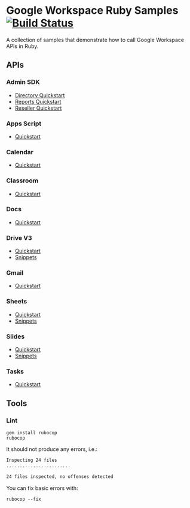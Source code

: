 # Google Workspace Ruby Samples [![Build Status](https://travis-ci.org/googleworkspace/ruby-samples.svg?branch=main)](https://travis-ci.org/googleworkspace/ruby-samples)

A collection of samples that demonstrate how to call Google Workspace APIs in Ruby.

## APIs

### Admin SDK

- [Directory Quickstart](https://developers.google.com/admin-sdk/directory/v1/quickstart/ruby)
- [Reports Quickstart](https://developers.google.com/admin-sdk/reports/v1/quickstart/ruby)
- [Reseller Quickstart](https://developers.google.com/admin-sdk/reseller/v1/quickstart/ruby)

### Apps Script

- [Quickstart](https://developers.google.com/apps-script/api/quickstart/ruby)

### Calendar

- [Quickstart](https://developers.google.com/google-apps/calendar/quickstart/ruby)

### Classroom

- [Quickstart](https://developers.google.com/classroom/quickstart/ruby)

### Docs

- [Quickstart](https://developers.google.com/docs/api/quickstart/ruby)

### Drive V3

- [Quickstart](https://developers.google.com/drive/v3/web/quickstart/ruby)
- [Snippets](https://developers.google.com/drive/v3/web/about-sdk)

### Gmail

- [Quickstart](https://developers.google.com/gmail/api/quickstart/ruby)

### Sheets

- [Quickstart](https://developers.google.com/sheets/api/quickstart/ruby)
- [Snippets](https://developers.google.com/sheets/api/guides/concepts)

### Slides

- [Quickstart](https://developers.google.com/slides/quickstart/ruby)
- [Snippets](https://developers.google.com/slides/how-tos/overview)

### Tasks

- [Quickstart](https://developers.google.com/google-apps/tasks/quickstart/ruby)

## Tools

### Lint

```
gem install rubocop
rubocop
```

It should not produce any errors, i.e.:

```sh
Inspecting 24 files
........................

24 files inspected, no offenses detected
```

You can fix basic errors with:

```
rubocop --fix
```
